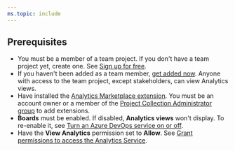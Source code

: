 ```yaml
---
ms.topic: include
---
```


<a id="prerequisites">  </a>
## Prerequisites  

* You must be a member of a team project. If you don't have a team project yet, create one. See [Sign up for free](/azure/devops/user-guide/sign-up-invite-teammates). 
* If you haven't been added as a team member, [get added now](/azure/devops/organizations/accounts/add-organization-users-from-user-hub). Anyone with access to the team project, except stakeholders, can view Analytics views.
* Have installed the [Analytics Marketplace extension](https://marketplace.visualstudio.com/items?itemName=ms.vss-analytics). You must be an account owner or a member of the [Project Collection Administrator group](/azure/devops/organizations/security/set-project-collection-level-permissions) to add extensions.
* **Boards** must be enabled. If disabled, **Analytics views** won't display. To re-enable it, see [Turn an Azure DevOps service on or off](../../organizations/settings/set-services.md).
* Have the **View Analytics** permission set to **Allow**. See [Grant permissions  to access the Analytics Service](/azure/devops/report/analytics/analytics-security).

